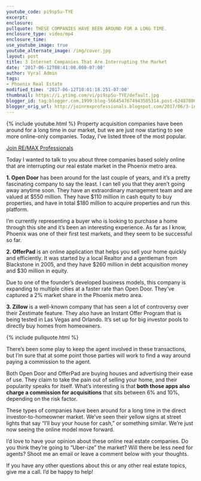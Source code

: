 ```yaml
---
youtube_code: pi9spSu-TYE
excerpt:
enclosure:
pullquote: THESE COMPANIES HAVE BEEN AROUND FOR A LONG TIME.
enclosure_type: video/mp4
enclosure_time:
use_youtube_image: true
youtube_alternate_image: /img/cover.jpg
layout: post
title: 3 Internet Companies That Are Interrupting the Market
date: '2017-06-12T08:41:00.000-07:00'
author: Vyral Admin
tags:
- Phoenix Real Estate
modified_time: '2017-06-12T10:01:18.251-07:00'
thumbnail: https://i.ytimg.com/vi/pi9spSu-TYE/default.jpg
blogger_id: tag:blogger.com,1999:blog-5664547674943505314.post-6248700079737882685
blogger_orig_url: http://joinrmxprofessionals.blogspot.com/2017/06/3-internet-companies-that-are.html
---
```

{% include youtube.html %}
Property acquisition companies have been around for a long time in our market, but we are just now starting to see more online-only companies. Today, I’ve listed three of the most popular.

<a href="http://www.joinrmxprofessionals.com/Join-Today" target="_blank">Join RE/MAX Professionals</a>

Today I wanted to talk to you about three companies based solely online that are interrupting our real estate market in the Phoenix metro area.

**1. Open Door** has been around for the last couple of years, and it’s a pretty fascinating company to say the least. I can tell you that they aren’t going away anytime soon. They have an extraordinary management team and are valued at $550 million. They have $110 million in cash equity to buy properties, and have in total $180 million to acquire properties and run this platform.

I’m currently representing a buyer who is looking to purchase a home through this site and it’s been an interesting experience. As far as I know, Phoenix was one of their first test markets, and they seem to be successful so far.

**2. OfferPad** is an online application that helps you sell your home quickly and efficiently. It was started by a local Realtor and a gentleman from Blackstone in 2005, and they have $260 million in debt acquisition money and $30 million in equity.

Due to one of the founder’s developed business models, this company is expanding to multiple cities at a faster rate than Open Door. They’ve captured a 2% market share in the Phoenix metro area.

**3. Zillow** is a well-known company that has seen a lot of controversy over their Zestimate feature. They also have an Instant Offer Program that is being tested in Las Vegas and Orlando. It’s set up for big investor pools to directly buy homes from homeowners.

{% include pullquote.html %}

There’s been some play to keep the agent involved in these transactions, but I’m sure that at some point those parties will work to find a way around paying a commission to the agent.

Both Open Door and OfferPad are buying houses and advertising their ease of use. They claim to take the pain out of selling your home, and their popularity speaks for itself. What’s interesting is that **both those apps also charge a commission for acquisitions** that sits between 6% and 10%, depending on the risk factor.

These types of companies have been around for a long time in the direct investor-to-homeowner market. We’ve seen their yellow signs at street lights that say “I’ll buy your house for cash,” or something similar. We’re just now seeing the online model move forward.

I’d love to have your opinion about these online real estate companies. Do you think they’re going to “Uber-ize” the market? Will there be less need for agents? Shoot me an email or leave a comment below with your thoughts.

If you have any other questions about this or any other real estate topics, give me a call. I’d be happy to help!
